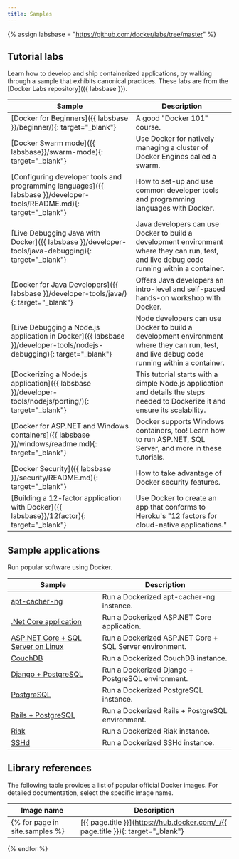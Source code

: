 ```yaml
---
title: Samples
---
```


{% assign labsbase = "https://github.com/docker/labs/tree/master" %}

## Tutorial labs

Learn how to develop and ship containerized applications, by walking through a
sample that exhibits canonical practices. These labs are from the [Docker Labs
repository]({{ labsbase }}).

| Sample | Description |
| ------ | ----------- |
| [Docker for Beginners]({{ labsbase }}/beginner/){: target="_blank"} | A good "Docker 101" course. |
| [Docker Swarm mode]({{ labsbase}}/swarm-mode){: target="_blank"} | Use Docker for natively managing a cluster of Docker Engines called a swarm. |
| [Configuring developer tools and programming languages]({{ labsbase }}/developer-tools/README.md){: target="_blank"} | How to set-up and use common developer tools and programming languages with Docker. |
| [Live Debugging Java with Docker]({{ labsbase }}/developer-tools/java-debugging){: target="_blank"} | Java developers can use Docker to build a development environment where they can run, test, and live debug code running within a container. |
| [Docker for Java Developers]({{ labsbase }}/developer-tools/java/){: target="_blank"} | Offers Java developers an intro-level and self-paced hands-on workshop with Docker. |
| [Live Debugging a Node.js application in Docker]({{ labsbase }}/developer-tools/nodejs-debugging){: target="_blank"} | Node developers can use Docker to build a development environment where they can run, test, and live debug code running within a container. |
| [Dockerizing a Node.js application]({{ labsbase }}/developer-tools/nodejs/porting/){: target="_blank"} | This tutorial starts with a simple Node.js application and details the steps needed to Dockerize it and ensure its scalability. |
| [Docker for ASP.NET and Windows containers]({{ labsbase }}/windows/readme.md){: target="_blank"} | Docker supports Windows containers, too! Learn how to run ASP.NET, SQL Server, and more in these tutorials. |
| [Docker Security]({{ labsbase }}/security/README.md){: target="_blank"} | How to take advantage of Docker security features. |
| [Building a 12-factor application with Docker]({{ labsbase}}/12factor){: target="_blank"} | Use Docker to create an app that conforms to Heroku's "12 factors for cloud-native applications." |

## Sample applications

Run popular software using Docker.

| Sample | Description |
| ------ | ----------- |
| [apt-cacher-ng](/engine/examples/apt-cacher-ng) | Run a Dockerized apt-cacher-ng instance. |
| [.Net Core application](/engine/examples/dotnetcore) | Run a Dockerized ASP.NET Core application. |
| [ASP.NET Core + SQL Server on Linux](/compose/aspnet-mssql-compose) | Run a Dockerized ASP.NET Core + SQL Server environment. |
| [CouchDB](/engine/examples/couchdb_data_volumes) | Run a Dockerized CouchDB instance. |
| [Django + PostgreSQL](/compose/django/) | Run a Dockerized Django + PostgreSQL environment. |
| [PostgreSQL](/engine/examples/postgresql_service) | Run a Dockerized PostgreSQL instance. |
| [Rails + PostgreSQL](/compose/rails/) | Run a Dockerized Rails + PostgreSQL environment. |
| [Riak](/engine/examples/running_riak_service) | Run a Dockerized Riak instance. |
| [SSHd](/engine/examples/running_ssh_service) | Run a Dockerized SSHd instance. |

## Library references

The following table provides a list of popular official Docker images. For detailed documentation, select the specific image name. 

| Image name | Description |
| ---------- | ----------- |
{% for page in site.samples %}| [{{ page.title }}](https://hub.docker.com/_/{{ page.title }}){: target="_blank"} | {{ page.description | strip }} |
{% endfor %}
